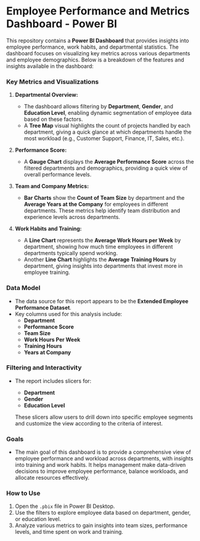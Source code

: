 # Employee Performance and Metrics Dashboard - Power BI


This repository contains a **Power BI Dashboard** that provides insights into employee performance, work habits, and departmental statistics. The dashboard focuses on visualizing key metrics across various departments and employee demographics. Below is a breakdown of the features and insights available in the dashboard:

### Key Metrics and Visualizations

1. **Departmental Overview:**
   - The dashboard allows filtering by **Department**, **Gender**, and **Education Level**, enabling dynamic segmentation of employee data based on these factors.
   - A **Tree Map** visual highlights the count of projects handled by each department, giving a quick glance at which departments handle the most workload (e.g., Customer Support, Finance, IT, Sales, etc.).

2. **Performance Score:**
   - A **Gauge Chart** displays the **Average Performance Score** across the filtered departments and demographics, providing a quick view of overall performance levels.

3. **Team and Company Metrics:**
   - **Bar Charts** show the **Count of Team Size** by department and the **Average Years at the Company** for employees in different departments. These metrics help identify team distribution and experience levels across departments.

4. **Work Habits and Training:**
   - A **Line Chart** represents the **Average Work Hours per Week** by department, showing how much time employees in different departments typically spend working.
   - Another **Line Chart** highlights the **Average Training Hours** by department, giving insights into departments that invest more in employee training.

### Data Model

- The data source for this report appears to be the **Extended Employee Performance Dataset**.
- Key columns used for this analysis include:
  - **Department**
  - **Performance Score**
  - **Team Size**
  - **Work Hours Per Week**
  - **Training Hours**
  - **Years at Company**

### Filtering and Interactivity

- The report includes slicers for:
  - **Department**
  - **Gender**
  - **Education Level**
  
  These slicers allow users to drill down into specific employee segments and customize the view according to the criteria of interest.

### Goals

- The main goal of this dashboard is to provide a comprehensive view of employee performance and workload across departments, with insights into training and work habits. It helps management make data-driven decisions to improve employee performance, balance workloads, and allocate resources effectively.

### How to Use

1. Open the `.pbix` file in Power BI Desktop.
2. Use the filters to explore employee data based on department, gender, or education level.
3. Analyze various metrics to gain insights into team sizes, performance levels, and time spent on work and training.

